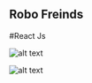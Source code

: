 ## Robo Freinds 
#React Js

![alt text](https://i.imgur.com/XQCWQNW.jpg)

![alt text](https://i.imgur.com/nKIR3zl.jpg)
